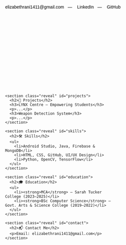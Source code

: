 <!DOCTYPE html>
<html lang="en">
<head>
  <meta charset="UTF-8">
  <title>Elizabeth Rani – Portfolio</title>
  <link rel="stylesheet"
        href="https://cdnjs.cloudflare.com/ajax/libs/font-awesome/6.4.0/css/all.min.css">
  <style>
    /* Reset */
    * { margin: 0; padding: 0; box-sizing: border-box; }
    html, body { width: 100%; height: 100%; font-family: Arial, sans-serif; }
    
    /* Header with animated background and sliding name */
    @keyframes fadeColor {
      from { background-color: #0099CC; }
      to   { background-color: #66CCFF; }
    }
    @keyframes slide-in-name {
      from { transform: translateX(-100%); opacity: 0; }
      to { transform: translateX(0); opacity: 1; }
    }
    .top-box {
      position: fixed; top: 0; left: 0; width: 100vw;
      padding: 20px 0; text-align: center; color: #000;
      animation: fadeColor 3s ease-in-out infinite alternate;
    }
    .top-box h1 {
      animation: slide-in-name 1.5s ease-out forwards;
    }
    .top-box .contacts a {
      margin: 0 8px; color: #000; text-decoration: none;
    }
    .top-box .contacts i { margin-right: 4px; }
    .page-content { margin-top: 140px; padding: 20px; max-width: 800px; margin-left: auto; margin-right: auto; }
    
    /* Scroll reveal styles */
    .reveal {
      opacity: 0;
      transform: translateY(50px);
      transition: opacity 0.8s ease-out, transform 0.8s ease-out;
    }
    .reveal.active {
      opacity: 1;
      transform: translateY(0);
    }
    
    section { margin-bottom: 40px; }
    section h2 { font-size: 1.4rem; border-bottom: 2px solid #0099CC; margin-bottom: 12px; padding-bottom: 4px; }
    ul { padding-left: 20px; list-style: disc; }
  </style>
</head>
<body>
  <div class="top-box">
    <h1>Elizabeth Rani M</h1>
    <div class="contacts">
      <a href="mailto:elizabethrani1411@gmail.com">
        <i class="fa-solid fa-envelope"></i> elizabethrani1411@gmail.com
      </a> —
      <a href="https://www.linkedin.com/in/elizabeth-rani-m-898435340" target="_blank">
        <i class="fa-brands fa-linkedin"></i> LinkedIn
      </a> —
      <a href="https://github.com/elizabethrani1411" target="_blank">
        <i class="fa-brands fa-github"></i> GitHub
      </a>
    </div>
  </div>
  
  <div class="page-content">
    <section class="reveal" id="about">
      <h2>🌟 About Me</h2>
      <p>Hi! I'm <strong>Elizabeth Rani M.</strong>, a final‑year MCA student from Sarah Tucker College, Tirunelveli, Tamil Nadu. Passionate about Android development and data science.</p>
    </section>
    
    <section class="reveal" id="projects">
      <h2>📱 Projects</h2>
      <h3>LYNX Centre – Empowering Students</h3>
      <p>...</p>
      <h3>Weapon Detection System</h3>
      <p>...</p>
    </section>
    
    <section class="reveal" id="skills">
      <h2>🛠 Skills</h2>
      <ul>
        <li>Android Studio, Java, Firebase & MongoDB</li>
        <li>HTML, CSS, GitHub, UI/UX Design</li>
        <li>Python, OpenCV, TensorFlow</li>
      </ul>
    </section>
    
    <section class="reveal" id="education">
      <h2>🎓 Education</h2>
      <ul>
        <li><strong>MCA</strong> – Sarah Tucker College (2023–2025)</li>
        <li><strong>BSc Computer Science</strong> – Govt. Arts & Science College (2019–2022)</li>
      </ul>
    </section>
    
    <section class="reveal" id="contact">
      <h2>📬 Contact Me</h2>
      <p>Email: elizabethrani1411@gmail.com</p>
    </section>
  </div>
  
  <script>
    document.addEventListener("DOMContentLoaded", () => {
      const reveals = document.querySelectorAll('.reveal');
      const observer = new IntersectionObserver(entries => {
        entries.forEach(entry => {
          if (entry.isIntersecting) {
            entry.target.classList.add('active');
            observer.unobserve(entry.target);
          }
        });
      }, { threshold: 0.1 });

      reveals.forEach(el => observer.observe(el));
    });
  </script>
</body>
</html>
